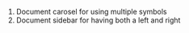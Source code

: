 1. Document carosel for using multiple symbols
2. Document sidebar for having both a left and right
